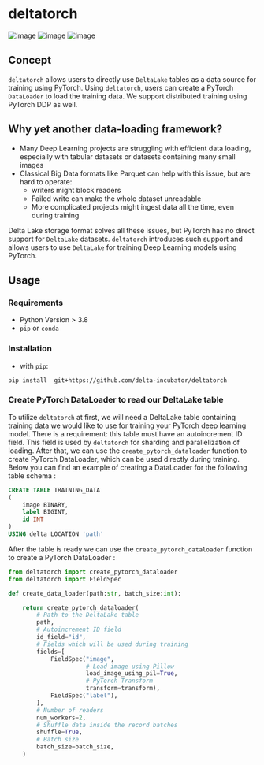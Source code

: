 # deltatorch

![![image](https://github.com/mshtelma/deltatorch/workflows/build/badge.svg)](https://github.com/mshtelma/deltatorch/actions/workflows/ci.yml/badge.svg)
![![image](https://github.com/mshtelma/deltatorch/workflows/build/badge.svg)](https://github.com/mshtelma/deltatorch/actions/workflows/black.yml/badge.svg)
![![image](https://github.com/mshtelma/deltatorch/workflows/build/badge.svg)](https://github.com/mshtelma/deltatorch/actions/workflows/lint.yml/badge.svg)

## Concept

`deltatorch` allows users to directly use  `DeltaLake` tables as a data source for training using PyTorch. 
Using  `deltatorch`, users can create a PyTorch  `DataLoader` to load the training data. 
We support distributed training using PyTorch DDP as well. 

## Why yet another data-loading framework?

- Many Deep Learning projects are struggling with efficient data loading, especially with tabular datasets or datasets containing many small images
- Classical Big Data formats like Parquet can help with this issue, but are hard to operate:
  * writers might block readers
  * Failed write can make the whole dataset unreadable
  * More complicated projects might ingest data all the time, even during training

Delta Lake storage format solves all these issues, but PyTorch has no direct support for `DeltaLake` datasets.
`deltatorch` introduces such support and allows users to use `DeltaLake` for training Deep Learning models using PyTorch.

## Usage

### Requirements

- Python Version \> 3.8
- `pip` or `conda`

### Installation

- with `pip`:

```
pip install  git+https://github.com/delta-incubator/deltatorch
```
### Create PyTorch DataLoader to read our DeltaLake table

To utilize `deltatorch` at first, we will need a DeltaLake table containing training data we would like to use for training your PyTorch deep learning model. 
There is a requirement: this table must have an autoincrement ID field. This field is used by `deltatorch` for sharding and parallelization of loading. 
After that, we can use the `create_pytorch_dataloader` function to create PyTorch DataLoader, which can be used directly during training. 
Below you can find an example of creating a DataLoader for the following table schema :


```sql
CREATE TABLE TRAINING_DATA 
(   
    image BINARY,   
    label BIGINT,   
    id INT
) 
USING delta LOCATION 'path' 
```

After the table is ready we can use the `create_pytorch_dataloader` function to create a PyTorch DataLoader :
```python
from deltatorch import create_pytorch_dataloader
from deltatorch import FieldSpec

def create_data_loader(path:str, batch_size:int):

    return create_pytorch_dataloader(
        # Path to the DeltaLake table
        path,
        # Autoincrement ID field
        id_field="id",
        # Fields which will be used during training
        fields=[
            FieldSpec("image",
                      # Load image using Pillow
                      load_image_using_pil=True, 
                      # PyTorch Transform
                      transform=transform),
            FieldSpec("label"),
        ],
        # Number of readers 
        num_workers=2,
        # Shuffle data inside the record batches
        shuffle=True,
        # Batch size        
        batch_size=batch_size,
    )
```
